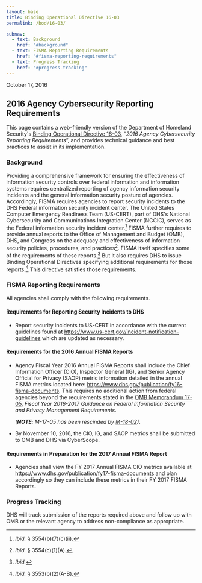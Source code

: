 ```yaml
---
layout: base
title: Binding Operational Directive 16-03
permalink: /bod/16-03/

subnav:
  - text: Background
    href: "#background"
  - text: FISMA Reporting Requirements
    href: "#fisma-reporting-requirements"
  - text: Progress Tracking
    href: "#progress-tracking"
---
```

October 17, 2016

## 2016 Agency Cybersecurity Reporting Requirements
This page contains a web-friendly version of the Department of Homeland Security's [Binding Operational Directive 16-03](/assets/report/bod-16-03.pdf), “_2016 Agency Cybersecurity Reporting Requirements_”, and provides technical guidance and best practices to assist in its implementation.


### Background

Providing a comprehensive framework for ensuring the effectiveness of
information security controls over federal information and information
systems requires centralized reporting of agency information security
incidents and the general information security posture of agencies.
Accordingly, FISMA requires agencies to report security incidents to the
DHS Federal information security incident center. The United States Computer Emergency Readiness Team (US-CERT), part of
DHS's National Cybersecurity and Communications Integration Center
(NCCIC), serves as the Federal information security incident center.[^2] FISMA
further requires to provide annual reports to the Office of Management and
Budget (OMB), DHS, and Congress on the adequacy and effectiveness of
information security policies, procedures, and practices[^3]. FISMA
itself specifies some of the requirements of these reports.[^4] But it
also requires DHS to issue Binding Operational Directives specifying
additional requirements for those reports.[^5] This directive satisfies
those requirements.

### FISMA Reporting Requirements

All agencies shall comply with the following requirements.

#### Requirements for Reporting Security Incidents to DHS

-   Report security incidents to US-CERT in accordance with the current
    guidelines found at <https://www.us-cert.gov/incident-notification-guidelines> which are updated as necessary.

#### Requirements for the 2016 Annual FISMA Reports

-   Agency Fiscal Year 2016 Annual FISMA Reports shall include the Chief
    Information Officer (CIO), Inspector General (IG), and Senior Agency
    Official for Privacy (SAOP) metric information detailed in the
    annual FISMA metrics located here:
    <https://www.dhs.gov/publication/fy16-fisma-documents>. This requires
    no additional action from federal agencies beyond the requirements
    stated in the [OMB Memorandum 17-05](https://www.whitehouse.gov/sites/whitehouse.gov/files/omb/memoranda/2017/m-17-05.pdf), *Fiscal Year 2016-2017 Guidance on
    Federal Information Security and Privacy Management Requirements.*

      _(**NOTE**: M-17-05 has been rescinded by [M-18-02](https://www.whitehouse.gov/sites/whitehouse.gov/files/omb/memoranda/2017/M-18-02%20%28final%29.pdf))_.

-   By November 10, 2016, the CIO, IG, and SAOP metrics shall be
    submitted to OMB and DHS via CyberScope.

#### Requirements in Preparation for the 2017 Annual FISMA Report

-   Agencies shall view the FY 2017 Annual FISMA CIO metrics available
    at <https://www.dhs.gov/publication/fy17-fisma-documents> and plan
    accordingly so they can include these metrics in their FY 2017 FISMA
    Reports.

### Progress Tracking

DHS will track submission of the reports required above and follow up
with OMB or the relevant agency to address non-compliance as
appropriate.


[^1]: *See* 44 U.S.C. §§ 3552(b)(1), 3553(b)(2), 3554(a)(1)(B)(ii).

[^2]: *Ibid.* § 3554(b)(7)(c)(ii).

[^3]: *Ibid.* § 3554(c)(1)(A).

[^4]: *Ibid.*

[^5]: *Ibid.* § 3553(b)(2)(A-B).
